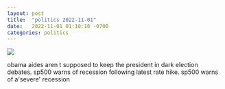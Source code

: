 ```yaml
---
layout: post
title:  "politics 2022-11-01"
date:   2022-11-01 01:10:10 -0700
categories: politics
---
```

<img src="{{site.baseurl}}/assets/img/politics_2022_11_01.png">
<div><p>obama aides aren t supposed to keep the president in dark election debates. sp500 warns of recession following latest rate hike. sp500 warns of a'severe' recession</p></div>